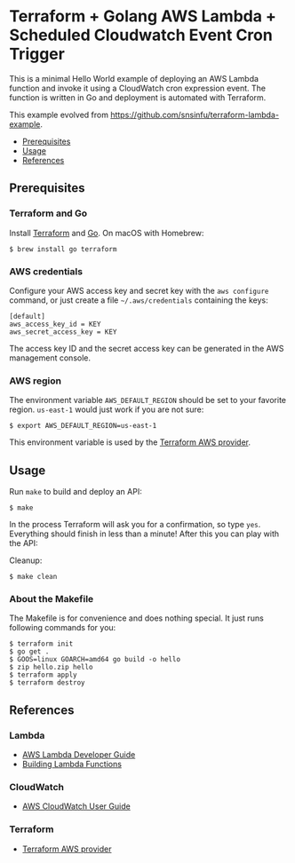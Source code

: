 # Terraform + Golang AWS Lambda + Scheduled Cloudwatch Event Cron Trigger

This is a minimal Hello World example of deploying an AWS Lambda function and invoke it using a CloudWatch cron 
expression event. The function is written in Go and deployment is automated with Terraform.

This example evolved from https://github.com/snsinfu/terraform-lambda-example.

- [Prerequisites](#prerequisites)
- [Usage](#usage)
- [References](#references)

## Prerequisites

### Terraform and Go

Install [Terraform][terraform] and [Go][golang]. On macOS with Homebrew:

```console
$ brew install go terraform
```

[terraform]: https://www.terraform.io/
[golang]: https://www.terraform.io/

### AWS credentials

Configure your AWS access key and secret key with the `aws configure` command, or just create a file `~/.aws/credentials` containing the keys:

```
[default]
aws_access_key_id = KEY
aws_secret_access_key = KEY
```

The access key ID and the secret access key can be generated in the AWS management console.

### AWS region

The environment variable `AWS_DEFAULT_REGION` should be set to your favorite region. `us-east-1` would just work if you are not sure:

```console
$ export AWS_DEFAULT_REGION=us-east-1
```

This environment variable is used by the [Terraform AWS provider][terraform-aws].

[terraform-aws]: https://www.terraform.io/docs/providers/aws/

## Usage

Run `make` to build and deploy an API:

```console
$ make
```

In the process Terraform will ask you for a confirmation, so type `yes`. Everything should finish in less than a minute! After this you can play with the API:

Cleanup:

```console
$ make clean
```

### About the Makefile

The Makefile is for convenience and does nothing special. It just runs following commands for you:

```console
$ terraform init
$ go get .
$ GOOS=linux GOARCH=amd64 go build -o hello
$ zip hello.zip hello
$ terraform apply
$ terraform destroy
```

## References

### Lambda

- [AWS Lambda Developer Guide](https://docs.aws.amazon.com/lambda/latest/dg/welcome.html)
- [Building Lambda Functions](https://docs.aws.amazon.com/lambda/latest/dg/lambda-app.html)

### CloudWatch

- [AWS CloudWatch User Guide](https://docs.aws.amazon.com/AmazonCloudWatch/latest/monitoring/WhatIsCloudWatch.html)

### Terraform

- [Terraform AWS provider](https://www.terraform.io/docs/providers/aws/)
